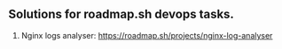 Solutions for roadmap.sh devops tasks.
--------------

1. Nginx logs analyser: https://roadmap.sh/projects/nginx-log-analyser
